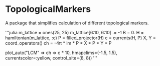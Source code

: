 # TopologicalMarkers

A package that simplifies calculation of different topological markers.

'''julia
m_lattice = ones(25, 25)
m_lattice[6:10, 6:10] .= -1
B = 0.
H = hamiltonian(m_lattice, :c)
P = filled_projector(H)
c = currents(H, P)
X, Y = coord_operators()
ch = -4π * im * P * X * P * Y * P

plot_auto("LCM" => ch => c * 10, hmapclims=(-1.5, 1.5), currentscolor=:yellow, control_site=(8, 8))
'''
